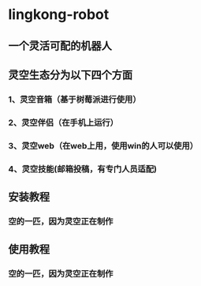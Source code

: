 # lingkong-robot

## 一个灵活可配的机器人

## 灵空生态分为以下四个方面
### 1、灵空音箱（基于树莓派进行使用）

### 2、灵空伴侣（在手机上运行）

### 3、灵空web（在web上用，使用win的人可以使用）

### 4、灵空技能(邮箱投稿，有专门人员适配)

## 安装教程
### 空的一匹，因为灵空正在制作

## 使用教程
### 空的一匹，因为灵空正在制作

